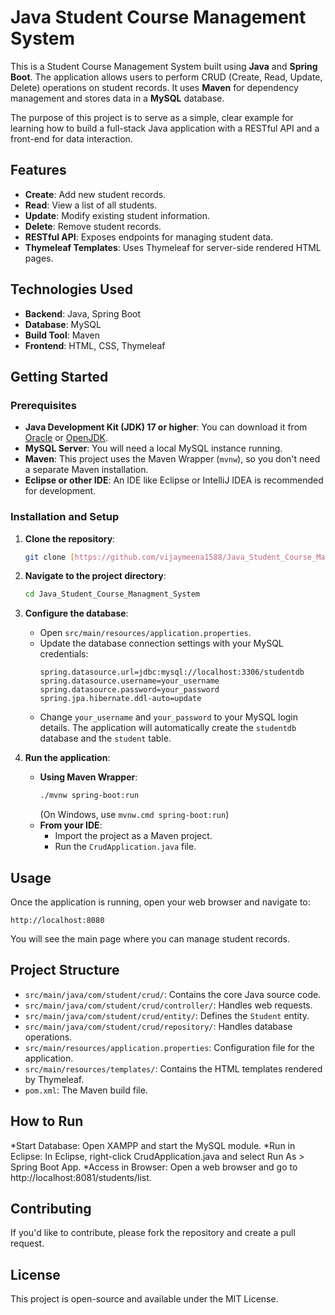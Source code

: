 # Java Student Course Management System

This is a Student Course Management System built using **Java** and **Spring Boot**. The application allows users to perform CRUD (Create, Read, Update, Delete) operations on student records. It uses **Maven** for dependency management and stores data in a **MySQL** database.

The purpose of this project is to serve as a simple, clear example for learning how to build a full-stack Java application with a RESTful API and a front-end for data interaction.

## Features

* **Create**: Add new student records.
* **Read**: View a list of all students.
* **Update**: Modify existing student information.
* **Delete**: Remove student records.
* **RESTful API**: Exposes endpoints for managing student data.
* **Thymeleaf Templates**: Uses Thymeleaf for server-side rendered HTML pages.

## Technologies Used

* **Backend**: Java, Spring Boot
* **Database**: MySQL
* **Build Tool**: Maven
* **Frontend**: HTML, CSS, Thymeleaf

## Getting Started

### Prerequisites

* **Java Development Kit (JDK) 17 or higher**: You can download it from [Oracle](https://www.oracle.com/java/technologies/downloads/) or [OpenJDK](https://openjdk.java.net/install/index.html).
* **MySQL Server**: You will need a local MySQL instance running.
* **Maven**: This project uses the Maven Wrapper (`mvnw`), so you don't need a separate Maven installation.
* **Eclipse or other IDE**: An IDE like Eclipse or IntelliJ IDEA is recommended for development.

### Installation and Setup

1.  **Clone the repository**:
    ```bash
    git clone [https://github.com/vijaymeena1588/Java_Student_Course_Managment_System.git](https://github.com/vijaymeena1588/Java_Student_Course_Managment_System.git)
    ```

2.  **Navigate to the project directory**:
    ```bash
    cd Java_Student_Course_Managment_System
    ```

3.  **Configure the database**:
    * Open `src/main/resources/application.properties`.
    * Update the database connection settings with your MySQL credentials:
        ```properties
        spring.datasource.url=jdbc:mysql://localhost:3306/studentdb
        spring.datasource.username=your_username
        spring.datasource.password=your_password
        spring.jpa.hibernate.ddl-auto=update
        ```
    * Change `your_username` and `your_password` to your MySQL login details. The application will automatically create the `studentdb` database and the `student` table.

4.  **Run the application**:
    * **Using Maven Wrapper**:
        ```bash
        ./mvnw spring-boot:run
        ```
        (On Windows, use `mvnw.cmd spring-boot:run`)
    * **From your IDE**:
        * Import the project as a Maven project.
        * Run the `CrudApplication.java` file.

## Usage

Once the application is running, open your web browser and navigate to:

`http://localhost:8080`

You will see the main page where you can manage student records.

## Project Structure

* `src/main/java/com/student/crud/`: Contains the core Java source code.
* `src/main/java/com/student/crud/controller/`: Handles web requests.
* `src/main/java/com/student/crud/entity/`: Defines the `Student` entity.
* `src/main/java/com/student/crud/repository/`: Handles database operations.
* `src/main/resources/application.properties`: Configuration file for the application.
* `src/main/resources/templates/`: Contains the HTML templates rendered by Thymeleaf.
* `pom.xml`: The Maven build file.

## How to Run
*Start Database: Open XAMPP and start the MySQL module.
*Run in Eclipse: In Eclipse, right-click CrudApplication.java and select Run As > Spring Boot App.
*Access in Browser: Open a web browser and go to http://localhost:8081/students/list.

## Contributing

If you'd like to contribute, please fork the repository and create a pull request.

## License

This project is open-source and available under the MIT License.
